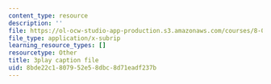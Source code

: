 ```yaml
---
content_type: resource
description: ''
file: https://ol-ocw-studio-app-production.s3.amazonaws.com/courses/8-01sc-classical-mechanics-fall-2016/8bde22c1807952e58dbc8d71eadf237b_IWD-Aue6aIk.vtt
file_type: application/x-subrip
learning_resource_types: []
resourcetype: Other
title: 3play caption file
uid: 8bde22c1-8079-52e5-8dbc-8d71eadf237b
---
```

